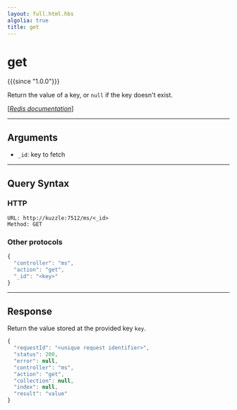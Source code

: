 ```yaml
---
layout: full.html.hbs
algolia: true
title: get
---
```


# get

{{{since "1.0.0"}}}

Return the value of a key, or `null` if the key doesn't exist.

[[_Redis documentation_]](https://redis.io/commands/get)

---

## Arguments

* `_id`: key to fetch

---

## Query Syntax

### HTTP

```http
URL: http://kuzzle:7512/ms/<_id>
Method: GET
```

### Other protocols


```js
{
  "controller": "ms",
  "action": "get",
  "_id": "<key>"
}
```

---

## Response

Return the value stored at the provided key `key`.

```javascript
{
  "requestId": "<unique request identifier>",
  "status": 200,
  "error": null,
  "controller": "ms",
  "action": "get",
  "collection": null,
  "index": null,
  "result": "value"
}
```
